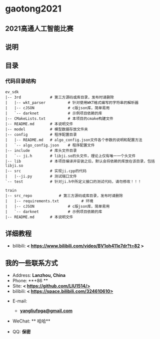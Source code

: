 # gaotong2021
## 2021高通人工智能比赛
## 说明

## 目录

### 代码目录结构

```
ev_sdk
|-- 3rd             # 第三方源码或库目录，发布时请删除
|   |-- wkt_parser          # 针对使用WKT格式编写的字符串的解析器
|   |-- cJSON               # c版json库，简单易用
|   `-- darknet             # 示例项目依赖的库
|-- CMakeLists.txt          # 本项目的cmake构建文件
|-- README.md       # 本说明文件
|-- model           # 模型数据存放文件夹
|-- config          # 程序配置目录
|   |-- README.md   # algo_config.json文件各个参数的说明和配置方法
|   `-- algo_config.json    # 程序配置文件
|-- include         # 库头文件目录
|   `-- ji.h        # libji.so的头文件，理论上仅有唯一一个头文件
|-- lib             # 本项目编译并安装之后，默认会将依赖的库放在该目录，包括libji.so
|-- src             # 实现ji.cpp的代码
|   |--ji.py        # 测试端口文件
`-- test            # 针对ji.h中所定义接口的测试代码，请勿修改！！！
```
```
train
|-- src_repo            # 第三方源码或库目录，发布时请删除
|   |-- requirements.txt          # 环境
|   |-- cJSON               # c版json库，简单易用
|   `-- darknet             # 示例项目依赖的库
|-- README.md       # 本说明文件

```
## 详细教程
- bilibili: **< https://www.bilibili.com/video/BV1oh411e7dr?t=82 >**

## 我的一些联系方式

- Address: **Lanzhou, China**
- Phone: **+86  **
- Site: **< https://github.com/LIU1514/>**
- bilibili: **< https://space.bilibili.com/324610610>**

<!-- .slide vertical=true -->

- E-mail:
  - **[yangliufpga@gmail.com](yangliufpga@gmail.com)**
 
- WeChat: ** 哈哈**
- QQ: **保密**


